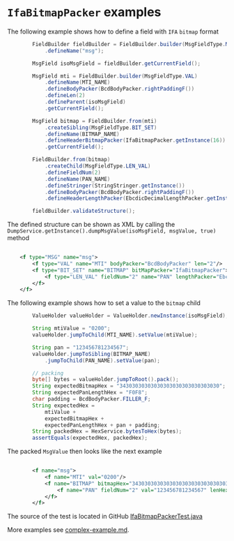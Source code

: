 # `IfaBitmapPacker` examples

The following example shows how to define a field with `IFA` `bitmap` format
```Java
        FieldBuilder fieldBuilder = FieldBuilder.builder(MsgFieldType.MSG)
            .defineName("msg");

        MsgField isoMsgField = fieldBuilder.getCurrentField();

        MsgField mti = FieldBuilder.builder(MsgFieldType.VAL)
            .defineName(MTI_NAME)
            .defineBodyPacker(BcdBodyPacker.rightPaddingF())
            .defineLen(2)
            .defineParent(isoMsgField)
            .getCurrentField();

        MsgField bitmap = FieldBuilder.from(mti)
            .createSibling(MsgFieldType.BIT_SET)
            .defineName(BITMAP_NAME)
            .defineHeaderBitmapPacker(IfaBitmapPacker.getInstance(16))
            .getCurrentField();

        FieldBuilder.from(bitmap)
            .createChild(MsgFieldType.LEN_VAL)
            .defineFieldNum(2)
            .defineName(PAN_NAME)
            .defineStringer(StringStringer.getInstance())
            .defineBodyPacker(BcdBodyPacker.rightPaddingF())
            .defineHeaderLengthPacker(EbcdicDecimalLengthPacker.getInstance(2));

        fieldBuilder.validateStructure();
```

The defined structure can be shown as XML by calling the `DumpService.getInstance().dumpMsgValue(isoMsgField, msgValue, true)` method
```XML
    
    <f type="MSG" name="msg">
        <f type="VAL" name="MTI" bodyPacker="BcdBodyPacker" len="2"/>
        <f type="BIT_SET" name="BITMAP" bitMapPacker="IfaBitmapPacker">
            <f type="LEN_VAL" fieldNum="2" name="PAN" lengthPacker="EbcdicDecimalLengthPacker" bodyPacker="BcdBodyPacker"/>
        </f>
    </f>
```

The following example shows how to set a value to the `bitmap` child
```Java
        ValueHolder valueHolder = ValueHolder.newInstance(isoMsgField);

        String mtiValue = "0200";
        valueHolder.jumpToChild(MTI_NAME).setValue(mtiValue);

        String pan = "123456781234567";
        valueHolder.jumpToSibling(BITMAP_NAME)
            .jumpToChild(PAN_NAME).setValue(pan);

        // packing
        byte[] bytes = valueHolder.jumpToRoot().pack();
        String expectedBitmapHex = "34303030303030303030303030303030";
        String expectedPanLengthHex = "F0F8";
        char padding = BcdBodyPacker.FILLER_F;
        String expectedHex =
            mtiValue +
            expectedBitmapHex +
            expectedPanLengthHex + pan + padding;
        String packedHex = HexService.bytesToHex(bytes);
        assertEquals(expectedHex, packedHex);
```

The packed `MsgValue` then looks like the next example
```XML
         
        <f name="msg">
            <f name="MTI" val="0200"/>
            <f name="BITMAP" bitmapHex="34303030303030303030303030303030" bitSet="{2}">
                <f name="PAN" fieldNum="2" val="123456781234567" lenHex="F0F8" valHex="123456781234567F"/>
            </f>
        </f>
```

The source of the test is located in GitHub [IfaBitmapPackerTest.java](https://github.com/credibledoc/credible-doc/blob/master/iso-8583-packer/src/test/java/com/credibledoc/iso8583packer/ifa/IfaBitmapPackerTest.java)

More examples see [complex-example.md](../complex-example.md).